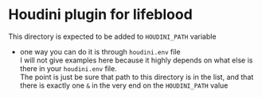 # Houdini plugin for lifeblood

This directory is expected to be added to `HOUDINI_PATH` variable

* one way you can do it is through `houdini.env` file  
  I will not give examples here because it highly depends on what else is
  there in your `houdini.env` file.  
  The point is just be sure that path to this directory is in the list, and that
  there is exactly one `&` in the very end on the `HOUDINI_PATH` value